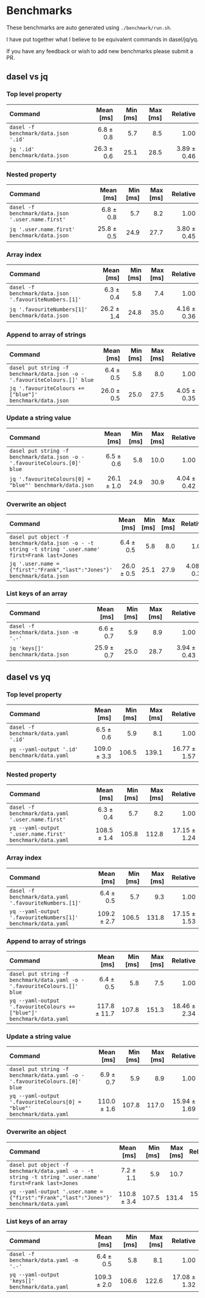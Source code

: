 # Benchmarks

These benchmarks are auto generated using `./benchmark/run.sh`.

I have put together what I believe to be equivalent commands in dasel/jq/yq.

If you have any feedback or wish to add new benchmarks please submit a PR.
## dasel vs jq

### Top level property

| Command | Mean [ms] | Min [ms] | Max [ms] | Relative |
|:---|---:|---:|---:|---:|
| `dasel -f benchmark/data.json '.id'` | 6.8 ± 0.8 | 5.7 | 8.5 | 1.00 |
| `jq '.id' benchmark/data.json` | 26.3 ± 0.6 | 25.1 | 28.5 | 3.89 ± 0.46 |
### Nested property

| Command | Mean [ms] | Min [ms] | Max [ms] | Relative |
|:---|---:|---:|---:|---:|
| `dasel -f benchmark/data.json '.user.name.first'` | 6.8 ± 0.8 | 5.7 | 8.2 | 1.00 |
| `jq '.user.name.first' benchmark/data.json` | 25.8 ± 0.5 | 24.9 | 27.7 | 3.80 ± 0.45 |
### Array index

| Command | Mean [ms] | Min [ms] | Max [ms] | Relative |
|:---|---:|---:|---:|---:|
| `dasel -f benchmark/data.json '.favouriteNumbers.[1]'` | 6.3 ± 0.4 | 5.8 | 7.4 | 1.00 |
| `jq '.favouriteNumbers[1]' benchmark/data.json` | 26.2 ± 1.4 | 24.8 | 35.0 | 4.16 ± 0.36 |
### Append to array of strings

| Command | Mean [ms] | Min [ms] | Max [ms] | Relative |
|:---|---:|---:|---:|---:|
| `dasel put string -f benchmark/data.json -o - '.favouriteColours.[]' blue` | 6.4 ± 0.5 | 5.8 | 8.0 | 1.00 |
| `jq '.favouriteColours += ["blue"]' benchmark/data.json` | 26.0 ± 0.5 | 25.0 | 27.5 | 4.05 ± 0.35 |
### Update a string value

| Command | Mean [ms] | Min [ms] | Max [ms] | Relative |
|:---|---:|---:|---:|---:|
| `dasel put string -f benchmark/data.json -o - '.favouriteColours.[0]' blue` | 6.5 ± 0.6 | 5.8 | 10.0 | 1.00 |
| `jq '.favouriteColours[0] = "blue"' benchmark/data.json` | 26.1 ± 1.0 | 24.9 | 30.9 | 4.04 ± 0.42 |
### Overwrite an object

| Command | Mean [ms] | Min [ms] | Max [ms] | Relative |
|:---|---:|---:|---:|---:|
| `dasel put object -f benchmark/data.json -o - -t string -t string '.user.name' first=Frank last=Jones` | 6.4 ± 0.5 | 5.8 | 8.0 | 1.00 |
| `jq '.user.name = {"first":"Frank","last":"Jones"}' benchmark/data.json` | 26.0 ± 0.5 | 25.1 | 27.9 | 4.08 ± 0.30 |
### List keys of an array

| Command | Mean [ms] | Min [ms] | Max [ms] | Relative |
|:---|---:|---:|---:|---:|
| `dasel -f benchmark/data.json -m '.-'` | 6.6 ± 0.7 | 5.9 | 8.9 | 1.00 |
| `jq 'keys[]' benchmark/data.json` | 25.9 ± 0.7 | 25.0 | 28.7 | 3.94 ± 0.43 |
## dasel vs yq

### Top level property

| Command | Mean [ms] | Min [ms] | Max [ms] | Relative |
|:---|---:|---:|---:|---:|
| `dasel -f benchmark/data.yaml '.id'` | 6.5 ± 0.6 | 5.9 | 8.1 | 1.00 |
| `yq --yaml-output '.id' benchmark/data.yaml` | 109.0 ± 3.3 | 106.5 | 139.1 | 16.77 ± 1.57 |
### Nested property

| Command | Mean [ms] | Min [ms] | Max [ms] | Relative |
|:---|---:|---:|---:|---:|
| `dasel -f benchmark/data.yaml '.user.name.first'` | 6.3 ± 0.4 | 5.7 | 8.2 | 1.00 |
| `yq --yaml-output '.user.name.first' benchmark/data.yaml` | 108.5 ± 1.4 | 105.8 | 112.8 | 17.15 ± 1.24 |
### Array index

| Command | Mean [ms] | Min [ms] | Max [ms] | Relative |
|:---|---:|---:|---:|---:|
| `dasel -f benchmark/data.yaml '.favouriteNumbers.[1]'` | 6.4 ± 0.5 | 5.7 | 9.3 | 1.00 |
| `yq --yaml-output '.favouriteNumbers[1]' benchmark/data.yaml` | 109.2 ± 2.7 | 106.5 | 131.8 | 17.15 ± 1.53 |
### Append to array of strings

| Command | Mean [ms] | Min [ms] | Max [ms] | Relative |
|:---|---:|---:|---:|---:|
| `dasel put string -f benchmark/data.yaml -o - '.favouriteColours.[]' blue` | 6.4 ± 0.5 | 5.8 | 7.5 | 1.00 |
| `yq --yaml-output '.favouriteColours += ["blue"]' benchmark/data.yaml` | 117.8 ± 11.7 | 107.8 | 151.3 | 18.46 ± 2.34 |
### Update a string value

| Command | Mean [ms] | Min [ms] | Max [ms] | Relative |
|:---|---:|---:|---:|---:|
| `dasel put string -f benchmark/data.yaml -o - '.favouriteColours.[0]' blue` | 6.9 ± 0.7 | 5.9 | 8.9 | 1.00 |
| `yq --yaml-output '.favouriteColours[0] = "blue"' benchmark/data.yaml` | 110.0 ± 1.6 | 107.8 | 117.0 | 15.94 ± 1.69 |
### Overwrite an object

| Command | Mean [ms] | Min [ms] | Max [ms] | Relative |
|:---|---:|---:|---:|---:|
| `dasel put object -f benchmark/data.yaml -o - -t string -t string '.user.name' first=Frank last=Jones` | 7.2 ± 1.1 | 5.9 | 10.7 | 1.00 |
| `yq --yaml-output '.user.name = {"first":"Frank","last":"Jones"}' benchmark/data.yaml` | 110.8 ± 3.4 | 107.5 | 131.4 | 15.33 ± 2.39 |
### List keys of an array

| Command | Mean [ms] | Min [ms] | Max [ms] | Relative |
|:---|---:|---:|---:|---:|
| `dasel -f benchmark/data.yaml -m '.-'` | 6.4 ± 0.5 | 5.8 | 8.1 | 1.00 |
| `yq --yaml-output 'keys[]' benchmark/data.yaml` | 109.3 ± 2.0 | 106.6 | 122.6 | 17.08 ± 1.32 |
